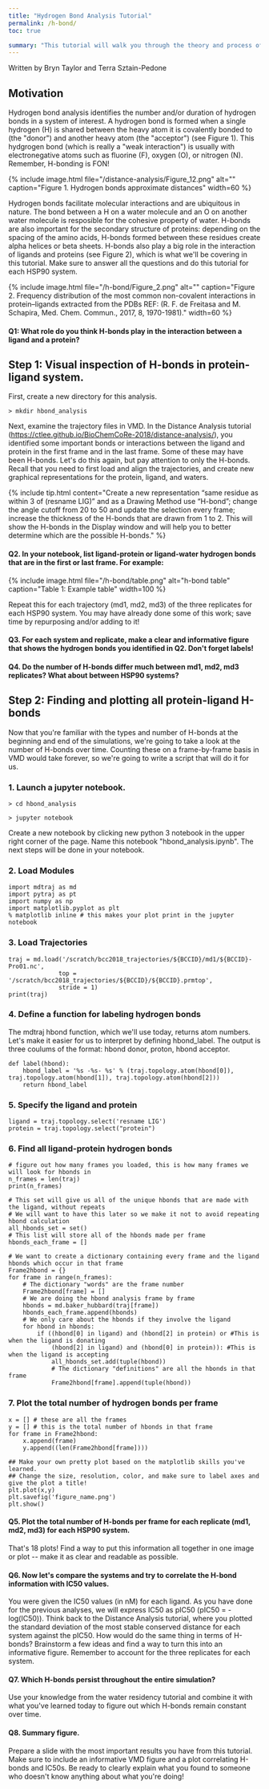 ```yaml
---
title: "Hydrogen Bond Analysis Tutorial"
permalink: /h-bond/
toc: true

summary: "This tutorial will walk you through the theory and process of using hydrogen bond analysis to investigate your system of interest."
---
```

Written by Bryn Taylor and Terra Sztain-Pedone

## Motivation

Hydrogen bond analysis identifies the number and/or duration of hydrogen bonds in a system of interest. A hydrogen bond is formed when a single hydrogen (H) is shared between the heavy atom it is covalently bonded to (the "donor") and another heavy atom (the "acceptor") (see Figure 1). This hydgrogen bond (which is really a "weak interaction") is usually with electronegative atoms such as fluorine (F), oxygen (O), or nitrogen (N). Remember, H-bonding is FON!  

{% include image.html file="/distance-analysis/Figure_12.png" alt="" caption="Figure 1. Hydrogen bonds approximate distances" width=60 %}

Hydrogen bonds facilitate molecular interactions and are ubiquitous in nature. The bond between a H on a water molecule and an O on another water molecule is resposible for the cohesive property of water. H-bonds are also important for the secondary structure of proteins: depending on the spacing of the amino acids, H-bonds formed between these residues create alpha helices or beta sheets. H-bonds also play a big role in the interaction of ligands and proteins (see Figure 2), which is what we'll be covering in this tutorial.  Make sure to answer all the questions and do this tutorial for each HSP90 system. 

{% include image.html file="/h-bond/Figure_2.png" alt="" caption="Figure 2. Frequency distribution of the most common non-covalent interactions in protein–ligands extracted from the PDBs REF: (R. F. de Freitasa and M. Schapira, Med. Chem. Commun., 2017, 8, 1970-1981)." width=60 %}

#### Q1: What role do you think H-bonds play in the interaction between a ligand and a protein? 

## Step 1: Visual inspection of H-bonds in protein-ligand system. 

First, create a new directory for this analysis.

```
> mkdir hbond_analysis
```

Next, examine the trajectory files in VMD. In the Distance Analysis tutorial (https://ctlee.github.io/BioChemCoRe-2018/distance-analysis/), you identified some important bonds or interactions between the ligand and protein in the first frame and in the last frame. Some of these may have been H-bonds. Let's do this again, but pay attention to only the H-bonds. Recall that you need to first load and align the trajectories, and create new graphical representations for the protein, ligand, and waters. 

{% include tip.html content="Create a new representation “same residue as within 3 of (resname LIG)” and as a Drawing Method use “H-bond”; change the angle cutoff from 20 to 50 and update the selection every frame; increase the thickness of the H-bonds that are drawn from 1 to 2. This will show the H-bonds in the Display window and will help you to better determine which are the possible H-bonds." %}

#### Q2.  In your notebook, list ligand-protein or ligand-water hydrogen bonds that are in the first or last frame. For example: 

{% include image.html file="/h-bond/table.png" alt="h-bond table" caption="Table 1: Example table" width=100 %}

Repeat this for each trajectory (md1, md2, md3) of the three replicates for each HSP90 system. You may have already done some of this work; save time by repurposing and/or adding to it! 

#### Q3. For each system and replicate, make a clear and informative figure that shows the hydrogen bonds you identified in Q2. Don't forget labels! 

#### Q4. Do the number of H-bonds differ much between md1, md2, md3 replicates? What about between HSP90 systems? 

## Step 2: Finding and plotting all protein-ligand H-bonds

Now that you're familiar with the types and number of H-bonds at the beginning and end of the simulations, we're going to take a look at the number of H-bonds over time. Counting these on a frame-by-frame basis in VMD would take forever, so we're going to write a script that will do it for us. 

### 1. Launch a jupyter notebook. 

```
> cd hbond_analysis

> jupyter notebook 
```
Create a new notebook by clicking new python 3 notebook in the upper right corner of the page. Name this notebook "hbond_analysis.ipynb". The next steps will be done in your notebook.

### 2. Load Modules 
```
import mdtraj as md
import pytraj as pt
import numpy as np
import matplotlib.pyplot as plt
% matplotlib inline # this makes your plot print in the jupyter notebook
```

### 3. Load Trajectories
```
traj = md.load('/scratch/bcc2018_trajectories/${BCCID}/md1/${BCCID}-Pro01.nc', 
              top = '/scratch/bcc2018_trajectories/${BCCID}/${BCCID}.prmtop', 
              stride = 1)
print(traj)
```

### 4. Define a function for labeling hydrogen bonds
The mdtraj hbond function, which we'll use today, returns atom numbers. Let's make it easier for us to interpret by defining hbond_label. The output is three coulums of the format: hbond donor, proton, hbond acceptor.
```
def label(hbond):
    hbond_label = '%s -%s- %s' % (traj.topology.atom(hbond[0]), traj.topology.atom(hbond[1]), traj.topology.atom(hbond[2]))
    return hbond_label
```

### 5. Specify the ligand and protein
```
ligand = traj.topology.select('resname LIG') 
protein = traj.topology.select("protein")
```

### 6. Find all ligand-protein hydrogen bonds
```
# figure out how many frames you loaded, this is how many frames we will look for hbonds in 
n_frames = len(traj)
print(n_frames)
```

```
# This set will give us all of the unique hbonds that are made with the ligand, without repeats
# We will want to have this later so we make it not to avoid repeating hbond calculation 
all_hbonds_set = set()
# This list will store all of the hbonds made per frame
hbonds_each_frame = []
```

```
# We want to create a dictionary containing every frame and the ligand hbonds which occur in that frame
Frame2hbond = {}
for frame in range(n_frames):
    # The dictionary "words" are the frame number
    Frame2hbond[frame] = [] 
    # We are doing the hbond analysis frame by frame
    hbonds = md.baker_hubbard(traj[frame]) 
    hbonds_each_frame.append(hbonds)
    # We only care about the hbonds if they involve the ligand 
    for hbond in hbonds:
        if ((hbond[0] in ligand) and (hbond[2] in protein) or #This is when the ligand is donating 
            (hbond[2] in ligand) and (hbond[0] in protein)): #This is when the ligand is accepting             
            all_hbonds_set.add(tuple(hbond))
            # The dictionary "definitions" are all the hbonds in that frame
            Frame2hbond[frame].append(tuple(hbond))  
```

### 7. Plot the total number of hydrogen bonds per frame
```
x = [] # these are all the frames
y = [] # this is the total number of hbonds in that frame 
for frame in Frame2hbond:
    x.append(frame)
    y.append((len(Frame2hbond[frame])))

## Make your own pretty plot based on the matplotlib skills you've learned.
## Change the size, resolution, color, and make sure to label axes and give the plot a title! 
plt.plot(x,y)
plt.savefig('figure_name.png')
plt.show()
```

#### Q5. Plot the total number of H-bonds per frame for each replicate (md1, md2, md3) for each HSP90 system. 
That's 18 plots! Find a way to put this information all together in one image or plot -- make it as clear and readable as possible.  

#### Q6. Now let's compare the systems and try to correlate the H-bond information with IC50 values. 
You were given the IC50 values (in nM) for each ligand. As you have done for the previous analyses, we will express IC50 as pIC50 (pIC50 = -log(IC50)). Think back to the Distance Analysis tutorial, where you plotted the standard deviation of the most stable conserved distance for each system against the pIC50. How would do the same thing in terms of H-bonds? Brainstorm a few ideas and find a way to turn this into an informative figure. Remember to account for the three replicates for each system. 

#### Q7. Which H-bonds persist throughout the entire simulation? 
Use your knowledge from the water residency tutorial and combine it with what you've learned today to figure out which H-bonds remain constant over time. 

#### Q8. Summary figure. 
Prepare a slide with the most important results you have from this tutorial. Make sure to include an informative VMD figure and a plot correlating H-bonds and IC50s. Be ready to clearly explain what you found to someone who doesn't know anything about what you're doing! 
